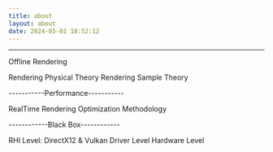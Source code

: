 ```yaml
---
title: about
layout: about
date: 2024-05-01 18:52:12
---
```




--------------------------------
Offline Rendering

Rendering Physical Theory
Rendering Sample Theory

-----------Performance-----------

RealTime Rendering Optimization Methodology

------------Black Box------------

RHI Level: DirectX12 & Vulkan
Driver Level
Hardware Level